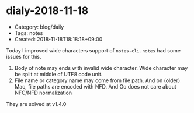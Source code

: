 dialy-2018-11-18
================
- Category: blog/daily
- Tags: notes
- Created: 2018-11-18T18:18:18+09:00

Today I improved wide characters support of `notes-cli`.
`notes` had some issues for this.

1. Body of note may ends with invalid wide character. Wide character may be split at middle of UTF8 code unit.
2. File name or category name may come from file path. And on (older) Mac, file paths are encoded with NFD. And Go does not care about NFC/NFD normalization

They are solved at v1.4.0
